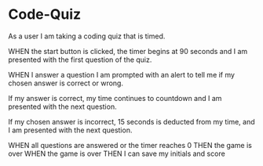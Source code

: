 # Code-Quiz

As a user I am taking a coding quiz that is timed.

WHEN the start button is clicked, the timer begins at 90 seconds and I am presented with the first question of the quiz. 

WHEN I answer a question I am prompted with an alert to tell me if my chosen answer is correct or wrong. 

If my answer is correct, my time continues to countdown and I am presented with the next question. 

If my chosen answer is incorrect, 15 seconds is deducted from my time, and I am presented with the next question.

WHEN all questions are answered or the timer reaches 0
THEN the game is over
WHEN the game is over
THEN I can save my initials and score